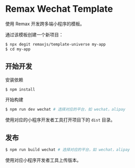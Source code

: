 # Remax Wechat Template

使用 Remax 开发跨多端小程序的模板。

通过该模板创建一个新项目：

```bash
$ npx degit remaxjs/template-universe my-app
$ cd my-app
```

## 开始开发

安装依赖

```bash
$ npm install
```

开始构建

```bash
$ npm run dev wechat # 选择对应的平台，如 wechat，alipay
```

使用对应的小程序开发者工具打开项目下的 `dist` 目录。

## 发布

```bash
$ npm run build wechat # 选择对应的平台，如 wechat，alipay
```

使用对应小程序开发者工具上传版本。
